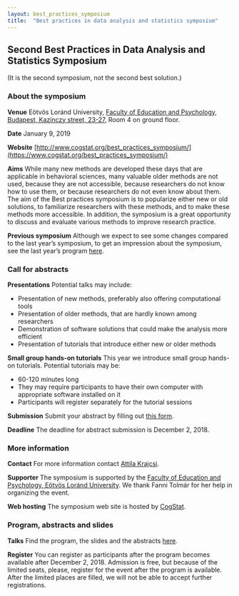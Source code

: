 ```yaml
---
layout: best_practices_symposium
title:  "Best practices in data analysis and statistics symposium"
---
```

## Second Best Practices in Data Analysis and Statistics Symposium

(It is the second symposium, not the second best solution.)

### About the symposium

__Venue__ Eötvös Loránd University, [Faculty of Education and Psychology](https://www.ppk.elte.hu/en), [Budapest, Kazinczy street, 23-27](https://www.google.hu/maps/place/E%C3%B6tv%C3%B6s+Lor%C3%A1nd+University+Faculty+of+Education+and+Psychology/@47.4974725,19.0570867,15.36z/data=!4m5!3m4!1s0x0:0x1e0c4e20afde6337!8m2!3d47.4982569!4d19.0626694), Room 4 on ground floor.

__Date__ January 9, 2019

__Website__ [http://www.cogstat.org/best_practices_symposium/](https://www.cogstat.org/best_practices_symposium/)

__Aims__ While many new methods are developed these days that are applicable in behavioral sciences, many valuable older methods are not used, because they are not accessible, because researchers do not know how to use them, or because researchers do not even know about them. The aim of the Best practices symposium is to popularize either new or old solutions, to familiarize researchers with these methods, and to make these methods more accessible. In addition, the symposium is a great opportunity to discuss and evaluate various methods to improve research practice.

__Previous symposium__ Although we expect to see some changes compared to the last year’s symposium, to get an impression about the symposium, see the last year’s program [here](2017/index.html).

### Call for abstracts

__Presentations__ Potential talks may include:
* Presentation of new methods, preferably also offering computational tools
* Presentation of older methods, that are hardly known among researchers
* Demonstration of software solutions that could make the analysis more efficient
* Presentation of tutorials that introduce either new or older methods

__Small group hands-on tutorials__ This year we introduce small group hands-on tutorials. Potential tutorials may be:
* 60-120 minutes long
* They may require participants to have their own computer with appropriate software installed on it
* Participants will register separately for the tutorial sessions

__Submission__ Submit your abstract by filling out [this form](https://goo.gl/forms/BEntBnJkGGDztSfh2).

__Deadline__ The deadline for abstract submission is December 2, 2018.

### More information

__Contact__ For more information contact [Attila Krajcsi](mailto:krajcsi.attila@ppk.elte.hu).

__Supporter__ The symposium is supported by the [Faculty of Education and Psychology, Eötvös Loránd University](https://www.ppk.elte.hu/en). We thank Fanni Tolmár for her help in organizing the event.

__Web hosting__ The symposium web site is hosted by [CogStat](https://www.cogstat.org).

### Program, abstracts and slides

__Talks__ Find the program, the slides and the abstracts [here](program.html).

__Register__ You can register as participants after the program becomes available after December 2, 2018. Admission is free, but because of the limited seats, please, register for the event after the program is available. [](https://goo.gl/forms/yTdCaygbhpg60WMC2) After the limited places are filled, we will not be able to accept further registrations.

<div class='four spacing'></div>
